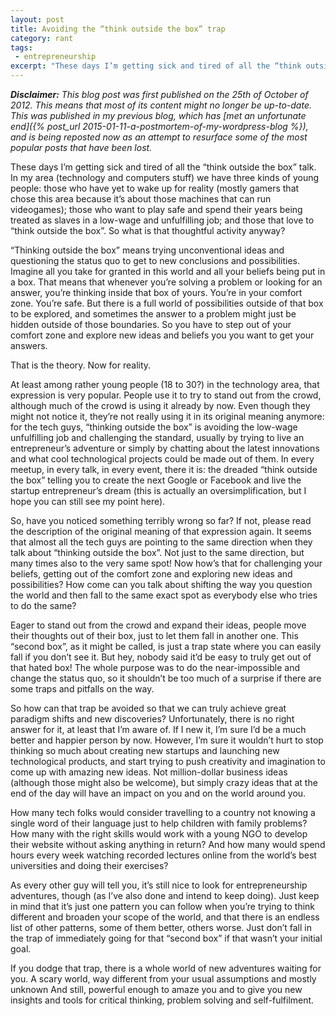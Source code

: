 ```yaml
---
layout: post
title: Avoiding the “think outside the box” trap
category: rant
tags:
 - entrepreneurship
excerpt: "These days I’m getting sick and tired of all the “think outside the box” talk. In my area (technology and computers stuff) we have three kinds of young people: those who have yet to wake up for reality (mostly gamers that chose this area because it’s about those machines that can run videogames); those who want to play safe and spend their years being treated as slaves in a low-wage and unfulfilling job; and those that love to “think outside the box”. So what is that thoughtful activity anyway?"
---
```


_**Disclaimer:** This blog post was first published on the 25th of October of 2012. This means that most of its content might no longer be up-to-date. This was published in my previous blog, which has [met an unfortunate end]({% post_url 2015-01-11-a-postmortem-of-my-wordpress-blog %}), and is being reposted now as an attempt to resurface some of the most popular posts that have been lost._

These days I’m getting sick and tired of all the “think outside the box” talk. In my area (technology and computers stuff) we have three kinds of young people: those who have yet to wake up for reality (mostly gamers that chose this area because it’s about those machines that can run videogames); those who want to play safe and spend their years being treated as slaves in a low-wage and unfulfilling job; and those that love to “think outside the box”. So what is that thoughtful activity anyway?

“Thinking outside the box” means trying unconventional ideas and questioning the status quo to get to new conclusions and possibilities. Imagine all you take for granted in this world and all your beliefs being put in a box. That means that whenever you’re solving a problem or looking for an answer, you’re thinking inside that box of yours. You’re in your comfort zone. You’re safe. But there is a full world of possibilities outside of that box to be explored, and sometimes the answer to a problem might just be hidden outside of those boundaries. So you have to step out of your comfort zone and explore new ideas and beliefs you you want to get your answers.

That is the theory. Now for reality.

At least among rather young people (18 to 30?) in the technology area, that expression is very popular. People use it to try to stand out from the crowd, although much of the crowd is using it already by now. Even though they might not notice it, they’re not really using it in its original meaning anymore: for the tech guys, “thinking outside the box” is avoiding the low-wage unfulfilling job and challenging the standard, usually by trying to live an entrepreneur’s adventure or simply by chatting about the latest innovations and what cool technological projects could be made out of them. In every meetup, in every talk, in every event, there it is: the dreaded “think outside the box” telling you to create the next Google or Facebook and live the startup entrepreneur’s dream (this is actually an oversimplification, but I hope you can still see my point here).

So, have you noticed something terribly wrong so far? If not, please read the description of the original meaning of that expression again. It seems that almost all the tech guys are pointing to the same direction when they talk about “thinking outside the box”. Not just to the same direction, but many times also to the very same spot! Now how’s that for challenging your beliefs, getting out of the comfort zone and exploring new ideas and possibilities? How come can you talk about shifting the way you question the world and then fall to the same exact spot as everybody else who tries to do the same?

Eager to stand out from the crowd and expand their ideas, people move their thoughts out of their box, just to let them fall in another one. This “second box”, as it might be called, is just a trap state where you can easily fall if you don’t see it. But hey, nobody said it’d be easy to truly get out of that hated box! The whole purpose was to do the near-impossible and change the status quo, so it shouldn’t be too much of a surprise if there are some traps and pitfalls on the way.

So how can that trap be avoided so that we can truly achieve great paradigm shifts and new discoveries? Unfortunately, there is no right answer for it, at least that I’m aware of. If I new it, I’m sure I’d be a much better and happier person by now. However, I’m sure it wouldn’t hurt to stop thinking so much about creating new startups and launching new technological products, and start trying to push creativity and imagination to come up with amazing new ideas. Not million-dollar business ideas (although those might also be welcome), but simply crazy ideas that at the end of the day will have an impact on you and on the world around you.

How many tech folks would consider travelling to a country not knowing a single word of their language just to help children with family problems? How many with the right skills would work with a young NGO to develop their website without asking anything in return? And how many would spend hours every week watching recorded lectures online from the world’s best universities and doing their exercises?

As every other guy will tell you, it’s still nice to look for entrepreneurship adventures, though (as I’ve also done and intend to keep doing). Just keep in mind that it’s just one pattern you can follow when you’re trying to think different and broaden your scope of the world, and that there is an endless list of other patterns, some of them better, others worse. Just don’t fall in the trap of immediately going for that “second box” if that wasn’t your initial goal.

If you dodge that trap, there is a whole world of new adventures waiting for you. A scary world, way different from your usual assumptions and mostly unknown  And still, powerful enough to amaze you and to give you new insights and tools for critical thinking, problem solving and self-fulfilment.
